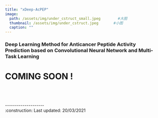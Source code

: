 ```yaml
---
title: "xDeep-AcPEP"
image: 
  path: /assets/img/under_cstruct_small.jpeg        #大图
  thumbnail: /assets/img/under_cstruct.jpeg       #小图
  caption: ""
---
```


### Deep Learning Method for Anticancer Peptide Activity Prediction based on Convolutional Neural Network and Multi-Task Learning


# COMING SOON !


<br/>
<br/>
<br/>
--------------------<br/>
:construction: Last updated: 20/03/2021
